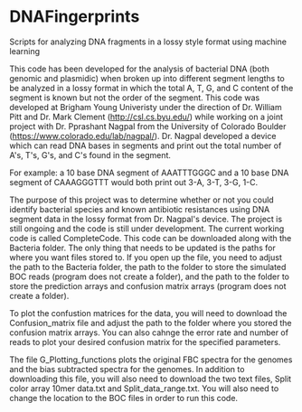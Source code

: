 # DNAFingerprints
Scripts for analyzing DNA fragments in a lossy style format using machine learning

This code has been developed for the analysis of bacterial DNA (both genomic and plasmidic) when broken up into different segment lengths to be analyzed in a lossy format in which the total A, T, G, and C content of the segment is known but not the order of the segment.
This code was developed at Brigham Young Univeristy under the direction of Dr. William Pitt and Dr. Mark Clement (http://csl.cs.byu.edu/) while working on a joint project with Dr. Pprashant Nagpal from the University of Colorado Boulder (https://www.colorado.edu/lab/nagpal/).
Dr. Nagpal developed a device which can read DNA bases in segments and print out the total number of A's, T's, G's, and C's found in the segment.

For example: a 10 base DNA segment of AAATTTGGGC and a 10 base DNA segment of CAAAGGGTTT would both print out 3-A, 3-T, 3-G, 1-C.

The purpose of this project was to determine whether or not you could identify bacterial species and known antibiotic resistances using DNA segment data in the lossy format from Dr. Nagpal's device.
The project is still ongoing and the code is still under development.
The current working code is called CompleteCode. This code can be downloaded along with the Bacteria folder. The only thing that needs to be updated is the paths for where you want files stored to. If you open up the file, you need to adjust the path to the Bacteria folder, the path to the folder to store the simulated BOC reads (program does not create a folder), and the path to the folder to store the prediction arrays and confusion matrix arrays (program does not create a folder).

To plot the confustion matrices for the data, you will need to download the Confusion_matrix file and adjust the path to the folder where you stored the confusion matrix arrays. You can also cahnge the error rate and number of reads to plot your desired confusion matrix for the specified parameters.

The file G_Plotting_functions plots the original FBC spectra for the genomes and the bias subtracted spectra for the genomes. In addition to downloading this file, you will also need to download the two text files, Split color array 10mer data.txt and Split_data_range.txt. You will also need to change the location to the BOC files in order to run this code.
